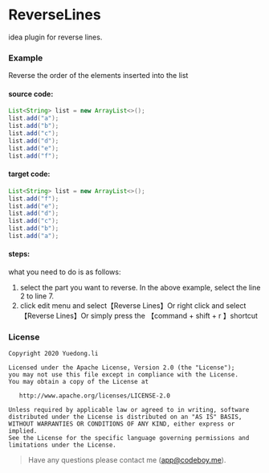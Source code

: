 # ReverseLines
idea plugin for reverse lines.

### Example

Reverse the order of the elements inserted into the list

#### source code:
```java
List<String> list = new ArrayList<>();
list.add("a");
list.add("b");
list.add("c");
list.add("d");
list.add("e");
list.add("f");
```
#### target code:
```java
List<String> list = new ArrayList<>();
list.add("f");
list.add("e");
list.add("d");
list.add("c");
list.add("b");
list.add("a");
```

#### steps: 
what you need to do is as follows:
1. select the part you want to reverse. In the above example, select the line 2 to line 7.
2. click edit menu and select【Reverse Lines】Or right click and select【Reverse Lines】Or simply press the 【command + shift + r 】shortcut


### License

```
Copyright 2020 Yuedong.li

Licensed under the Apache License, Version 2.0 (the "License");
you may not use this file except in compliance with the License.
You may obtain a copy of the License at

   http://www.apache.org/licenses/LICENSE-2.0

Unless required by applicable law or agreed to in writing, software
distributed under the License is distributed on an "AS IS" BASIS,
WITHOUT WARRANTIES OR CONDITIONS OF ANY KIND, either express or implied.
See the License for the specific language governing permissions and
limitations under the License.
```

> Have any questions please contact me (app@codeboy.me).
